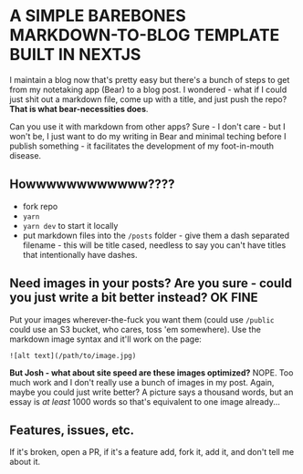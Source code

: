 # A SIMPLE BAREBONES MARKDOWN-TO-BLOG TEMPLATE BUILT IN NEXTJS

I maintain a blog now that's pretty easy but there's a bunch of steps to get from my notetaking app (Bear) to a blog post. I wondered - what if I could just shit out a markdown file, come up with a title, and just push the repo? **That is what bear-necessities does**.

Can you use it with markdown from other apps? Sure - I don't care - but I won't be, I just want to do my writing in Bear and minimal teching before I publish something - it facilitates the development of my foot-in-mouth disease.

## Howwwwwwwwwwww????

- fork repo
- `yarn`
- `yarn dev` to start it locally
- put markdown files into the `/posts` folder - give them a dash separated filename - this will be title cased, needless to say you can't have titles that intentionally have dashes.

## Need images in your posts? Are you sure - could you just write a bit better instead? OK FINE

Put your images wherever-the-fuck you want them (could use `/public` could use an S3 bucket, who cares, toss 'em somewhere). Use the markdown image syntax and it'll work on the page:

```
![alt text](/path/to/image.jpg)
```

**But Josh - what about site speed are these images optimized?** NOPE. Too much work and I don't really use a bunch of images in my post. Again, maybe you could just write better? A picture says a thousand words, but an essay is _at least_ 1000 words so that's equivalent to one image already...

## Features, issues, etc.

If it's broken, open a PR, if it's a feature add, fork it, add it, and don't tell me about it.

